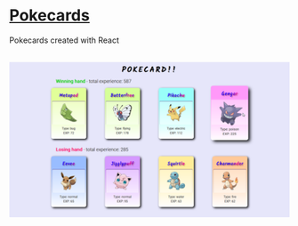 # [Pokecards](https://michal-w-dev.github.io/Pokecards/)
<p> Pokecards created with React  </p>
<br>
<img src="src/imgs/readme.png" width="700px">